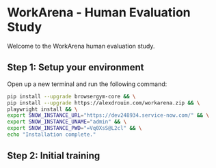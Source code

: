 # WorkArena - Human Evaluation Study

Welcome to the WorkArena human evaluation study.

## Step 1: Setup your environment

Open up a new terminal and run the following command:
```bash
pip install --upgrade browsergym-core && \
pip install --upgrade https://alexdrouin.com/workarena.zip && \
playwright install && \
export SNOW_INSTANCE_URL="https://dev248934.service-now.com/" && \
export SNOW_INSTANCE_UNAME="admin" && \
export SNOW_INSTANCE_PWD="=Vq0XsS@L2cl" && \
echo "Installation complete."
```

## Step 2: Initial training
